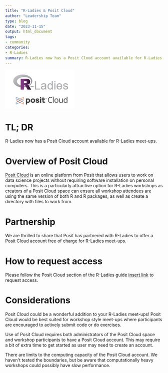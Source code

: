```yaml
---
title: "R-Ladies & Posit Cloud"
author: "Leadership Team"
type: blog
date: "2023-11-15"
output: html_document
tags: 
- community
categories: 
- R-Ladies
summary: R-Ladies now has a Posit Cloud account available for R-Ladies meet-ups.
---
```


![R-Ladies and Posit Cloud logos](rladies_posit_cloud.PNG)

# TL; DR

R-Ladies now has a Posit Cloud account available for R-Ladies meet-ups.

# Overview of Posit Cloud

[Posit Cloud](https://posit.cloud/) is an online platform from Posit that allows 
users to work on data science projects without requiring software installation on
personal computers. This is a particularly attractive option for R-Ladies workshops
as creators of a Posit Cloud space can ensure all workshop attendees are using the
same version of both R and R packages, as well as create a directory with files to work from.

# Partnership

We are thrilled to share that Posit has partnered with R-Ladies to offer a 
Posit Cloud account free of charge for R-Ladies meet-ups.

# How to request access

Please follow the Posit Cloud section of the 
R-Ladies guide [insert link]() to request access.

# Considerations

Posit Cloud could be a wonderful addition to your R-Ladies meet-ups! Posit Cloud
would be best suited for workshop style meet-ups where participants are encouraged
to actively submit code or do exercises.

Use of Posit Cloud requires both administrators of the Posit Cloud space and
workshop participants to have a Posit Cloud account. This may require
a bit of extra time to get started as user may need to create an account.

There are limits to the computing capacity of the Posit Cloud account. We haven't
tested the boundaries, but be aware that computationally heavy workshops could 
possibly have slow performance.




